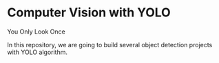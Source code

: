 # Computer Vision with YOLO
You Only Look Once

In this repository, we are going to build several object detection projects with YOLO algorithm.
